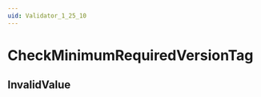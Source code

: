 ```yaml
---
uid: Validator_1_25_10
---
```


# CheckMinimumRequiredVersionTag

## InvalidValue

<!-- Description, Properties, ... sections are auto-generated. -->
<!-- REPLACE ME AUTO-GENERATION -->

<!-- Uncomment to add extra details -->
<!--### Details-->

<!-- Uncomment to add example code -->
<!--### Example code-->
